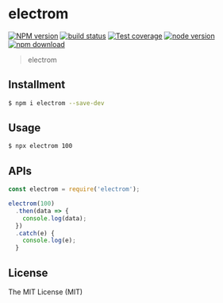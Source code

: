 # electrom

[![NPM version][npm-image]][npm-url]
[![build status][travis-image]][travis-url]
[![Test coverage][coveralls-image]][coveralls-url]
[![node version][node-image]][node-url]
[![npm download][download-image]][download-url]

[npm-image]: https://img.shields.io/npm/v/electrom.svg?style=flat-square
[npm-url]: https://npmjs.org/package/electrom
[travis-image]: https://img.shields.io/travis/xudafeng/electrom.svg?style=flat-square
[travis-url]: https://travis-ci.org/xudafeng/electrom
[coveralls-image]: https://img.shields.io/coveralls/xudafeng/electrom.svg?style=flat-square
[coveralls-url]: https://coveralls.io/r/xudafeng/electrom?branch=master
[node-image]: https://img.shields.io/badge/node.js-%3E=_8-green.svg?style=flat-square
[node-url]: http://nodejs.org/download/
[download-image]: https://img.shields.io/npm/dm/electrom.svg?style=flat-square
[download-url]: https://npmjs.org/package/electrom

> electrom

## Installment

```bash
$ npm i electrom --save-dev
```

## Usage

```bash
$ npx electrom 100
```

## APIs

```javascript
const electrom = require('electrom');

electrom(100)
  .then(data => {
    console.log(data);
  })
  .catch(e) {
    console.log(e);
  }
```

## License

The MIT License (MIT)
